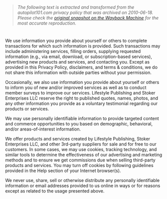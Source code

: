 > *The following text is extracted and transformed from the autopilot101.com privacy policy that was archived on 2010-06-18. Please check the [original snapshot on the Wayback Machine](https://web.archive.org/web/20100618234612id_/http%3A//www.lifestylepublishing.com/disclaimers/privacy.htm) for the most accurate reproduction.*

# 

  
We use information you provide about yourself or others to complete transactions for which such information is provided. Such transactions may include administering services, filling orders, supplying requested information (e.g., via email, download, or subscription-based services), advertising new products and services, and contacting you. Except as provided in this Privacy Policy, disclaimers, and terms & conditions, we do not share this information with outside parties without your permission. 

Occasionally, we also use information you provide about yourself or others to inform you of new and/or improved services as well as to conduct member surveys to improve our services. Lifestyle Publishing and Stoker Enterprises LLC reserve the right to published quotes, names, photos, and any other information you provide as a voluntary testimonial regarding our products or services.

We may use personally identifiable information to provide targeted content and commerce opportunities to you based on demographic, behavioral, and/or areas-of-interest information.

We offer products and services created by Lifestyle Publishing, Stoker Enterprises LLC, and other 3rd-party suppliers for sale and for free to our customers. In some cases, we may use cookies, tracking technology, and similar tools to determine the effectiveness of our advertising and marketing methods and to ensure we get commissions due when selling third-party products and services. You may turn off cookies by following guidelines provided in the Help section of your Internet browser(s).

We never use, share, sell or otherwise distribute any personally identifiable information or email addresses provided to us online in ways or for reasons except as related to the usage presented above.
